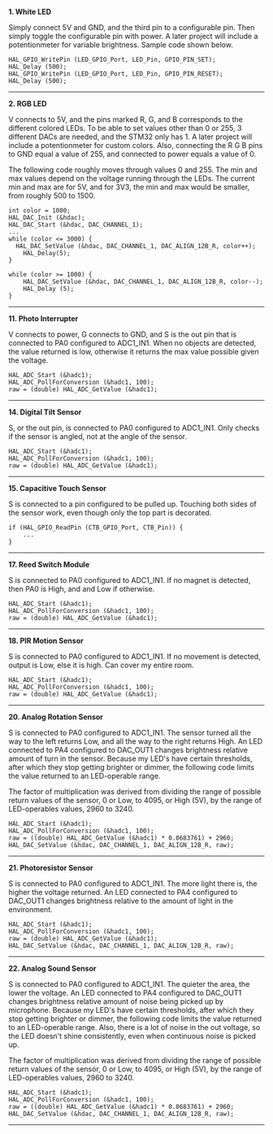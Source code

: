 **1. White LED**
   
Simply connect 5V and GND, and the third pin to a configurable pin. Then simply toggle the configurable pin with power. A later project will include a potentionmeter for variable brightness. Sample code shown below.

```
HAL_GPIO_WritePin (LED_GPIO_Port, LED_Pin, GPIO_PIN_SET); 
HAL_Delay (500); 
HAL_GPIO_WritePin (LED_GPIO_Port, LED_Pin, GPIO_PIN_RESET); 
HAL_Delay (500);
```
---
**2. RGB LED**

V connects to 5V, and the pins marked R, G, and B corresponds to the different colored LEDs. To be able to set values other than 0 or 255, 3 different DACs are needed, and the STM32 only has 1. A later project will include a potentionmeter for custom colors. Also, connecting the R G B pins to GND equal a value of 255, and connected to power equals a value of 0. 

The following code roughly moves through values 0 and 255. The min and max values depend on the voltage running through the LEDs. The current min and max are for 5V, and for 3V3, the min and max would be smaller, from roughly 500 to 1500.   

```
int color = 1000;
HAL_DAC_Init (&hdac);
HAL_DAC_Start (&hdac, DAC_CHANNEL_1);
...
while (color <= 3000) {
  HAL_DAC_SetValue (&hdac, DAC_CHANNEL_1, DAC_ALIGN_12B_R, color++);
	HAL_Delay(5);
}

while (color >= 1000) {
	HAL_DAC_SetValue (&hdac, DAC_CHANNEL_1, DAC_ALIGN_12B_R, color--);
	HAL_Delay (5);
}
```
---
**11. Photo Interrupter**

V connects to power, G connects to GND, and S is the out pin that is connected to PA0 configured to ADC1_IN1. When no objects are detected, the value returned is low, otherwise it returns the max value possible given the voltage.

```
HAL_ADC_Start (&hadc1);
HAL_ADC_PollForConversion (&hadc1, 100);
raw = (double) HAL_ADC_GetValue (&hadc1);
```
---
**14. Digital Tilt Sensor**

S, or the out pin, is connected to PA0 configured to ADC1_IN1. Only checks if the sensor is angled, not at the angle of the sensor. 

```
HAL_ADC_Start (&hadc1);
HAL_ADC_PollForConversion (&hadc1, 100);
raw = (double) HAL_ADC_GetValue (&hadc1);
```
---
**15. Capacitive Touch Sensor**

S is connected to a pin configured to be pulled up. Touching both sides of the sensor work, even though only the top part is decorated.

```
if (HAL_GPIO_ReadPin (CTB_GPIO_Port, CTB_Pin)) {
	...
}
```
---
**17. Reed Switch Module**

S is connected to PA0 configured to ADC1_IN1. If no magnet is detected, then PA0 is High, and and Low if otherwise.

```
HAL_ADC_Start (&hadc1);
HAL_ADC_PollForConversion (&hadc1, 100);
raw = (double) HAL_ADC_GetValue (&hadc1);
```
---
**18. PIR Motion Sensor**

S is connected to PA0 configured to ADC1_IN1. If no movement is detected, output is Low, else it is high. Can cover my entire room. 

```
HAL_ADC_Start (&hadc1);
HAL_ADC_PollForConversion (&hadc1, 100);
raw = (double) HAL_ADC_GetValue (&hadc1);
```
---
**20. Analog Rotation Sensor**

S is connected to PA0 configured to ADC1_IN1. The sensor turned all the way to the left returns Low, and all the way to the right returns High. An LED connected to PA4 configured to DAC_OUT1 changes brightness relative amount of turn in the sensor. Because my LED's have certain thresholds, after which they stop getting brighter or dimmer, the following code limits the value returned to an LED-operable range.

The factor of multiplication was derived from dividing the range of possible return values of the sensor, 0 or Low, to 4095, or High (5V), by the range of LED-operables values, 2960 to 3240.

```
HAL_ADC_Start (&hadc1);
HAL_ADC_PollForConversion (&hadc1, 100);
raw = ((double) HAL_ADC_GetValue (&hadc1) * 0.0683761) + 2960;
HAL_DAC_SetValue (&hdac, DAC_CHANNEL_1, DAC_ALIGN_12B_R, raw);
```
---
**21. Photoresistor Sensor**

S is connected to PA0 configured to ADC1_IN1. The more light there is, the higher the voltage returned. An LED connected to PA4 configured to DAC_OUT1 changes brightness relative to the amount of light in the environment.

```
HAL_ADC_Start (&hadc1);
HAL_ADC_PollForConversion (&hadc1, 100);
raw = (double) HAL_ADC_GetValue (&hadc1);
HAL_DAC_SetValue (&hdac, DAC_CHANNEL_1, DAC_ALIGN_12B_R, raw);
```
---
**22. Analog Sound Sensor**

S is connected to PA0 configured to ADC1_IN1. The quieter the area, the lower the voltage. An LED connected to PA4 configured to DAC_OUT1 changes brightness relative amount of noise being picked up by microphone. Because my LED's have certain thresholds, after which they stop getting brighter or dimmer, the following code limits the value returned to an LED-operable range. Also, there is a lot of noise in the out voltage, so the LED doesn't shine consistently, even when continuous noise is picked up.

The factor of multiplication was derived from dividing the range of possible return values of the sensor, 0 or Low, to 4095, or High (5V), by the range of LED-operables values, 2960 to 3240.

```
HAL_ADC_Start (&hadc1);
HAL_ADC_PollForConversion (&hadc1, 100);
raw = ((double) HAL_ADC_GetValue (&hadc1) * 0.0683761) + 2960;
HAL_DAC_SetValue (&hdac, DAC_CHANNEL_1, DAC_ALIGN_12B_R, raw);
```
---
